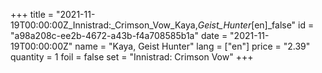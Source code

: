 +++
title = "2021-11-19T00:00:00Z_Innistrad:_Crimson_Vow_Kaya,_Geist_Hunter_[en]_false"
id = "a98a208c-ee2b-4672-a43b-f4a708585b1a"
date = "2021-11-19T00:00:00Z"
name = "Kaya, Geist Hunter"
lang = ["en"]
price = "2.39"
quantity = 1
foil = false
set = "Innistrad: Crimson Vow"
+++
